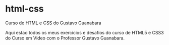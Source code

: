 # html-css
 Curso de HTML e CSS do Gustavo Guanabara

Aqui estao todos os meus exercicios e desafios do curso de HTML5 e CSS3 do Curso em Video com o Professor Gustavo Guanabara. 

